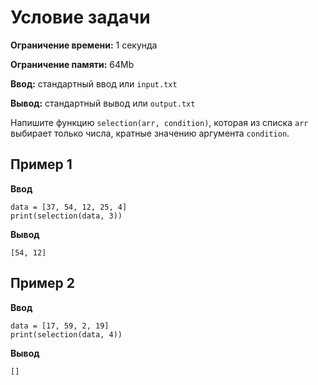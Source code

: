 # Условие задачи

**Ограничение времени:** 1 секунда

**Ограничение памяти:** 64Mb

**Ввод:** стандартный ввод или `input.txt`

**Вывод:** стандартный вывод или `output.txt`

Напишите функцию `selection(arr, condition)`, которая из списка `arr` выбирает только числа, кратные значению аргумента `condition`.

## Пример 1

**Ввод**
```
data = [37, 54, 12, 25, 4]
print(selection(data, 3))
```

**Вывод**
```
[54, 12]
```

## Пример 2

**Ввод**
```
data = [17, 59, 2, 19]
print(selection(data, 4))
```

**Вывод**
```
[]
```